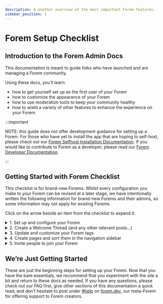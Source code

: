 ```yaml
---
description: A another overview of the most important Forem features.
sidebar_position: 1
---
```


# Forem Setup Checklist

## Introduction to the Forem Admin Docs

This documentation is meant to guide folks who have launched and are managing a Forem community.

Using these docs, you'll learn:
* how to get yourself set up as the first user of your Forem
* how to customize the appearance of your Forem
* how to use moderation tools to keep your community healthy
* how to wield a variety of other features to enhance the experience on your Forem

:::important

NOTE: this guide does not offer development guidance for setting up a Forem. For those who have yet to install the app that are hoping to self-host, please check out our [Forem Selfhost Installation Documentation](https://github.com/forem/selfhost-devel). If you would like to contribute to Forem as a developer, please read our [Forem Developer Documentation](https://docs.forem.com/).

:::

## Getting Started with Forem Checklist

This checklist is for brand-new Forems. Whilst every configuration you make to your Forem can be revised at a later stage, we have intentionally written the following information for brand-new Forems and their admins, so some information may not apply for existing Forems.

Click on the arrow beside an item from the checklist to expand it.

<details>
<summary>1. Set up and configure your Forem</summary>

### 1. Set Up and Configure Your Forem

[Upon installing your Forem, you will be prompted to join it.](lhttps://forem-admin.netlify.app/docs/_getting-started/first_user_registration) As the first user, you will be given `Super Admin` privileges which will allow you to configure your Forem. [Click here for more information about different user roles.](https://admin.forem.com/docs/_forem-basics/user_roles/)

Navigate to your **Admin Portal** by appending `/admin` to the homepage URL of your Forem (e.g. **dev.to/admin**) or selecting `Admin` from the dropdown menu under your profile image at the top-right of your screen. 
  
  ![Accessing Admin Portal from dropdown menu under profile image](https://raw.githubusercontent.com/forem/admin-docs/main/static/img/firstDropdownAdmin.png)

You will see the **Admin Navigation** sidebar menu on the left side of the **Forem Admin landing page**. This is where you will find all your Forem Admin tools and features.

Navigate to `Customization > Config` using the Admin Navigation menu. 
  
  ![Get Started Config](https://raw.githubusercontent.com/forem/admin-docs/main/static/img/firstConfig.png)

Once in **Config**, you will see a list of options for things that you can set up. For your initial configuration, you will need to complete the fields under `Get Started`:
* Community name
* Community description
* Suggested tags
* Suggested users

  ![Get Started Config filled out](https://raw.githubusercontent.com/forem/admin-docs/main/static/img/firstConfigFilled.png)

Until these fields are completed, you will see a notification pinned to the top of your screen in any view of your Forem.

  ![Get Started Config completed](https://raw.githubusercontent.com/forem/admin-docs/main/static/img/firstConfigUpdated.png)

Once you’ve completed the initial config settings, we recommend you navigate down the page to
* [Community Content](link to `Config > Community Content` page)
* [Images](link to `Config > Images` page)
* [User Experience and Brand](link to `Config > User Experience and Brand` page)

These three sections will allow you to set up the bulk of your design options, like choosing your logo, primary brand color, community name, etc.
</details>

<details>
<summary>2. Create a Welcome Thread (and any other relevant posts…)</summary>

### 2. Create a Welcome Thread

We always recommend that Forem admins set up a **Welcome Thread** early on. The thread acts as a gathering point for new members of your community to meet each other, introduce themselves, and ask questions when first logging onto your Forem.

You can either set up a Welcome Thread just once and use it to welcome all folks who join your Forem, or you can regularly create new welcome threads to greet new members in batches. It’s up to you!

The "official" Welcome Thread is always the most recent post published under the #welcome tag by the Site Staff User. Your Site Staff User is set to your [First User](https://forem-admin.netlify.app/docs/_getting-started/first_user_registration) by default but can be changed at any time by adjusting the Staff User ID in `Admin > Customization > Config > Community Content`.

To create your Welcome Thread, ensure you’re logged into the account that is set as Site Staff User. From the homepage of your Forem, click the `Create Post` button in the top right-hand corner. You can say anything you want in the Welcome Thread, as long as you include the #welcome tag. 

  ![Include the #welcome tag on your welcome post](https://raw.githubusercontent.com/forem/admin-docs/main/static/img/welcomeTag.png)

**Tip: the most recent post with a cover image will show at the top of the feed until another post with a cover image is published, no matter how many posts are published after it without cover images. Use a cover image on your Welcome Thread for the best new user experience.**

Now, if you append `/welcome` to your Forem’s URL, you should navigate straight to the Welcome Thread. For inspiration, here’s what [Promoso’s welcome thread](https://community.promoso.io/welcome) looks like. 

</details>

<details>
<summary>3. Update and customize your Forem tags</summary>

### 3. Update and Customize Your Forem Tags

Any user on your Forem is able to create a tag by including it on their post and saving the article. The difference between these tags and those you create as Forem admin is that organically-created tags are the most basic version with no custom options enabled.

As a Forem admin, you can create tags directly from the Admin Portal. Navigate to `Admin > Content Manager > Tags` 
  
  ![Tag Manager](https://raw.githubusercontent.com/forem/admin-docs/main/static/img/tagManager.png)

From here you can manage and edit your tags, as well as create new ones. Click the `Make a Tag` button in the right-hand corner. 
  
  ![New Tag form](https://raw.githubusercontent.com/forem/admin-docs/main/static/img/tagNew.png)

You’ll be presented with a number of options to customize your tag. Most importantly, selecting **Supported** will recommend this tag to users via predictive text when they are adding tags to their posts.
  
  ![Tags are unsupported by default](https://raw.githubusercontent.com/forem/admin-docs/main/static/img/tagSupportedFalse.png)

  ![Supported tags are recommended to users when adding tags to their posts](https://raw.githubusercontent.com/forem/admin-docs/main/static/img/tagSupportedTrue.png)

Once you’ve created a handful of tags, you can pin them to the right-hand side of your homepage by navigating to `Admin > Customization > Config > Tags`. You should see an option to add **Sidebar tags** — these tags will appear in the order which you designate, top-to-bottom.
  
  ![Configure Sidebar tags](https://raw.githubusercontent.com/forem/admin-docs/main/static/img/tagConfig.png)
</details>

<details>
<summary>4. Create pages and sort them in the navigation sidebar</summary>

### 4. Create Pages and Sort Them in the Navigation Sidebar

Navigate to `Admin > Customization > Pages` to create and modify pages.
  
  ![Page Manager](https://raw.githubusercontent.com/forem/admin-docs/main/static/img/pageManager.png)

Notice that beneath the **Override defaults** section there are a number of pages that come default with Forem. If you modify these pages, they will no longer be updated with newer Forem versions.

You can add pages by clicking `New page` in the top right-hand corner. This is particularly useful for creating custom pages like an *About* page, a *Contact* page, or any number of authoritative pages.
  
  ![New Page form](https://raw.githubusercontent.com/forem/admin-docs/main/static/img/pageNew.png)

Once you’ve created your pages, go to `Admin > Customization > Navigation Links` to add left-hand sidebar links on your homepage that will help folks discover these pages. 
  
  ![Navigation Links](https://raw.githubusercontent.com/forem/admin-docs/main/static/img/navigationLinks.png)

Click `Add Navigation Link` and follow the prompts to create your nav links for your pages.
  
  ![New Navigation Link modal](https://raw.githubusercontent.com/forem/admin-docs/main/static/img/navigationAdd.png)

Once you’ve created all the Navigation Links, you can edit each one to customize their position in the list, starting with 0.
  
  ![Edit Navigation Link modal](https://raw.githubusercontent.com/forem/admin-docs/main/static/img/navigationEdit.png)
</details>

<details>
<summary>5. Invite people to join your Forem</summary>

### 5. Invite People to Join Your Forem
Navigate to `Admin > Config > Authentication` and choose your specific authentication options.

If you want your community to remain private, keep `Invite-only mode` checked. If you choose this option, you’ll need to navigate to `Admin > People` and click the “Invitations” tab near the top of the page. Next, click “New” which should appear as a tab also near the top of the page beside “Invitations”. From here, you’ll be able to invite folks to join your Forem.

If you choose to make your community public via email and other registration options, you’ll be prompted to set up each registration option.
</details>


## We’re Just Getting Started

These are just the beginning steps for setting up your Forem. Now that you have the bare essentials, we recommend that you experiment with the site a bit and return to these docs as needed. If you have any questions, please check out our FAQ first, give other sections of this documentation a quick read, and don’t hesitate to post under [#help](https://forem.dev/t/help) on [forem.dev](https://forem.dev/), our meta-Forem for offering support to Forem creators.
